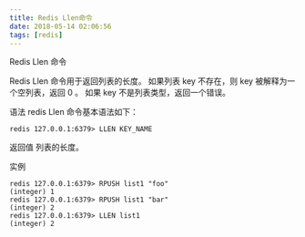 ```yaml
---
title: Redis Llen命令
date: 2018-05-14 02:06:56
tags: [redis]
---
```


Redis Llen 命令

Redis Llen 命令用于返回列表的长度。 如果列表 key 不存在，则 key 被解释为一个空列表，返回 0 。 如果 key 不是列表类型，返回一个错误。

语法
redis Llen 命令基本语法如下：

	redis 127.0.0.1:6379> LLEN KEY_NAME

返回值
列表的长度。

实例

	redis 127.0.0.1:6379> RPUSH list1 "foo"
	(integer) 1
	redis 127.0.0.1:6379> RPUSH list1 "bar"
	(integer) 2
	redis 127.0.0.1:6379> LLEN list1
	(integer) 2

